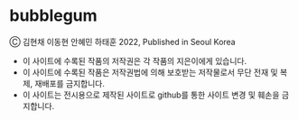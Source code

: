 # bubblegum
Ⓒ 김현채 이동현 안혜민 하태훈 2022, Published in Seoul Korea
* 이 사이트에 수록된 작품의 저작권은 각 작품의 지은이에게 있습니다.
* 이 사이트에 수록된 작품은 저작권법에 의해 보호받는 저작물로서 무단 전재 및 복제, 재배포를 금지합니다.
* 이 사이트는 전시용으로 제작된 사이트로 github를 통한 사이트 변경 및 훼손을 금지합니다.
